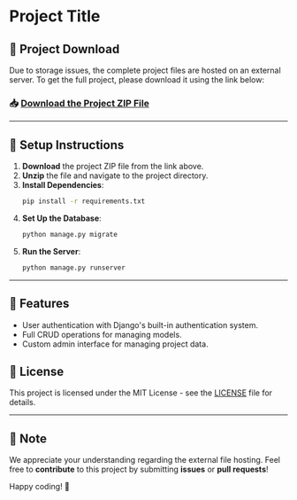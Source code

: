 # Project Title

## 🚀 Project Download

Due to storage issues, the complete project files are hosted on an external server. To get the full project, please download it using the link below:

### 📥 **[Download the Project ZIP File](https://example.com/your-file-link)**

---

## 🔧 Setup Instructions

1. **Download** the project ZIP file from the link above.
2. **Unzip** the file and navigate to the project directory.
3. **Install Dependencies**:
    ```bash
    pip install -r requirements.txt
    ```
4. **Set Up the Database**:
    ```bash
    python manage.py migrate
    ```
5. **Run the Server**:
    ```bash
    python manage.py runserver
    ```

---

## 🤖 Features

- User authentication with Django's built-in authentication system.
- Full CRUD operations for managing models.
- Custom admin interface for managing project data.

## 📄 License

This project is licensed under the MIT License - see the [LICENSE](LICENSE) file for details.

---

## 📢 Note

We appreciate your understanding regarding the external file hosting. Feel free to **contribute** to this project by submitting **issues** or **pull requests**!

Happy coding! 🎉
